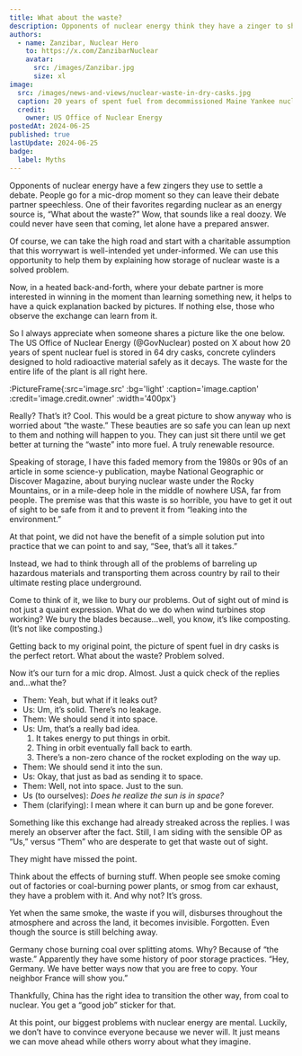 ```yaml
---
title: What about the waste?
description: Opponents of nuclear energy think they have a zinger to shut it down. Educate yourself to avoid their trap.
authors:
  - name: Zanzibar, Nuclear Hero
    to: https://x.com/ZanzibarNuclear
    avatar:
      src: /images/Zanzibar.jpg
      size: xl
image:
  src: /images/news-and-views/nuclear-waste-in-dry-casks.jpg
  caption: 20 years of spent fuel from decommissioned Maine Yankee nuclear plant.
  credit:
    owner: US Office of Nuclear Energy
postedAt: 2024-06-25
published: true
lastUpdate: 2024-06-25
badge:
  label: Myths
---
```


Opponents of nuclear energy have a few zingers they use to settle a debate. People go for a mic-drop moment so they can leave their debate partner speechless. One of their favorites regarding nuclear as an energy source is, “What about the waste?” Wow, that sounds like a real doozy. We could never have seen that coming, let alone have a prepared answer.

Of course, we can take the high road and start with a charitable assumption that this worrywart is well-intended yet under-informed. We can use this opportunity to help them by explaining how storage of nuclear waste is a solved problem.

Now, in a heated back-and-forth, where your debate partner is more interested in winning in the moment than learning something new, it helps to have a quick explanation backed by pictures. If nothing else, those who observe the exchange can learn from it.

So I always appreciate when someone shares a picture like the one below. The US Office of Nuclear Energy (@GovNuclear) posted on X about how 20 years of spent nuclear fuel is stored in 64 dry casks, concrete cylinders designed to hold radioactive material safely as it decays. The waste for the entire life of the plant is all right here.

:PictureFrame{:src='image.src' :bg='light' :caption='image.caption' :credit='image.credit.owner' :width='400px'}

Really? That’s it? Cool. This would be a great picture to show anyway who is worried about “the waste.” These beauties are so safe you can lean up next to them and nothing will happen to you. They can just sit there until we get better at turning the “waste” into more fuel. A truly renewable resource.

Speaking of storage, I have this faded memory from the 1980s or 90s of an article in some science-y publication, maybe National Geographic or Discover Magazine, about burying nuclear waste under the Rocky Mountains, or in a mile-deep hole in the middle of nowhere USA, far from people. The premise was that this waste is so horrible, you have to get it out of sight to be safe from it and to prevent it from “leaking into the environment.”

At that point, we did not have the benefit of a simple solution put into practice that we can point to and say, “See, that’s all it takes.”

Instead, we had to think through all of the problems of barreling up hazardous materials and transporting them across country by rail to their ultimate resting place underground.

Come to think of it, we like to bury our problems. Out of sight out of mind is not just a quaint expression. What do we do when wind turbines stop working? We bury the blades because…well, you know, it’s like composting. (It’s not like composting.)

Getting back to my original point, the picture of spent fuel in dry casks is the perfect retort. What about the waste? Problem solved.

Now it’s our turn for a mic drop. Almost. Just a quick check of the replies and…what the?

- Them: Yeah, but what if it leaks out?
- Us: Um, it’s solid. There’s no leakage.
- Them: We should send it into space.
- Us: Um, that’s a really bad idea.
  1. It takes energy to put things in orbit.
  2. Thing in orbit eventually fall back to earth.
  3. There’s a non-zero chance of the rocket exploding on the way up.
- Them: We should send it into the sun.
- Us: Okay, that just as bad as sending it to space.
- Them: Well, not into space. Just to the sun.
- Us (to ourselves): _Does he realize the sun is in space?_
- Them (clarifying): I mean where it can burn up and be gone forever.

Something like this exchange had already streaked across the replies. I was merely an observer after the fact. Still, I am siding with the sensible OP as “Us,” versus “Them” who are desperate to get that waste out of sight.

They might have missed the point.

Think about the effects of burning stuff. When people see smoke coming out of factories or coal-burning power plants, or smog from car exhaust, they have a problem with it. And why not? It’s gross.

Yet when the same smoke, the waste if you will, disburses throughout the atmosphere and across the land, it becomes invisible. Forgotten. Even though the source is still belching away.

Germany chose burning coal over splitting atoms. Why? Because of “the waste.” Apparently they have some history of poor storage practices. “Hey, Germany. We have better ways now that you are free to copy. Your neighbor France will show you.”

Thankfully, China has the right idea to transition the other way, from coal to nuclear. You get a “good job” sticker for that.

At this point, our biggest problems with nuclear energy are mental. Luckily, we don’t have to convince everyone because we never will. It just means we can move ahead while others worry about what they imagine.
